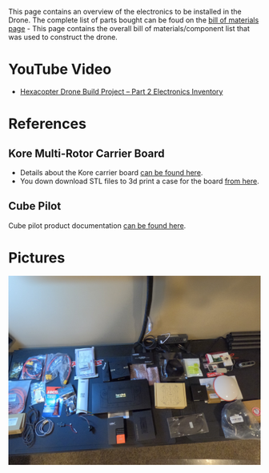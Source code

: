 This page contains an overview of the electronics to be installed in the Drone.
The complete list of parts bought can be foud on the [bill of materials page](../0-Bill-of-Materials/Bill-of-Materials.md) - This page contains the overall bill of materials/component list that was used to construct the drone.


# YouTube Video
- [Hexacopter Drone Build Project – Part 2 Electronics Inventory](https://www.youtube.com/watch?v=9nkmOGkzU3E)

# References 
## Kore Multi-Rotor Carrier Board
- Details about the Kore carrier board [can be found here](https://docs.spektreworks.com/carrier_board_v1_3_1/).
- You down download STL files to 3d print a case for the board [from here](https://www.spektreworks.com/products/multi-rotor-pixhawk21-carrier-board).

## Cube Pilot
Cube pilot product documentation [can be found here](https://docs.cubepilot.org/user-guides).

# Pictures
![Parts](./images/electronic-parts1.jpg)